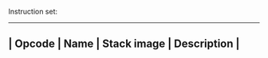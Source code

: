 
Instruction set:

---------------------------------------------
| Opcode | Name | Stack image | Description |
---------------------------------------------
